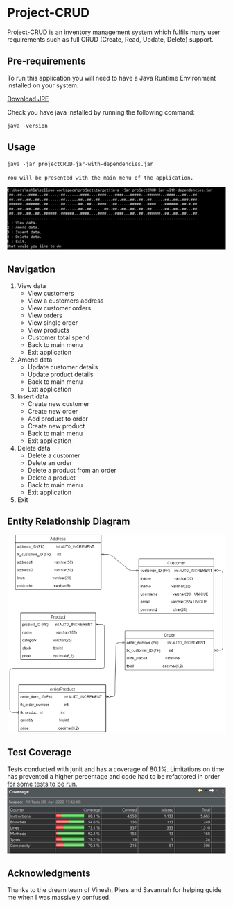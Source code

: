 # Project-CRUD

Project-CRUD is an inventory management system which fulfils many user requirements such as full CRUD (Create, Read, Update, Delete) support.

## Pre-requirements

To run this application you will need to have a Java Runtime Environment installed on your system.

[Download JRE](https://www.oracle.com/java/technologies/javase-jre8-downloads.html)

Check you have java installed by running the following command:

```
java -version
```

## Usage

```
java -jar projectCRUD-jar-with-dependencies.jar

You will be presented with the main menu of the application.
```
![](https://github.com/QA-Ashley/Project-CRUD/blob/master/documentation/application-startScreen.png)

## Navigation

1. View data
	+ View customers
	+ View a customers address
	+ View customer orders
	+ View orders
	+ View single order
	+ View products
	+ Customer total spend
	+ Back to main menu
	+ Exit application
2. Amend data
	+ Update customer details
	+ Update product details
	+ Back to main menu
	+ Exit application
3. Insert data
	+ Create new customer
	+ Create new order
	+ Add product to order
	+ Create new product
	+ Back to main menu
	+ Exit application
4. Delete data
	+ Delete a customer
	+ Delete an order
	+ Delete a product from an order
	+ Delete a product 
	+ Back to main menu
	+ Exit application
5. Exit


## Entity Relationship Diagram
![](https://github.com/QA-Ashley/Project-CRUD/blob/master/documentation/ERD.png)

## Test Coverage

Tests conducted with junit and has a coverage of 80.1%. Limitations on time has prevented a higher percentage and code had to be refactored in order for some tests to be run.
![](https://github.com/QA-Ashley/Project-CRUD/blob/master/documentation/coverage.png)

## Acknowledgments

Thanks to the dream team of Vinesh, Piers and Savannah for helping guide me when I was massively confused.
